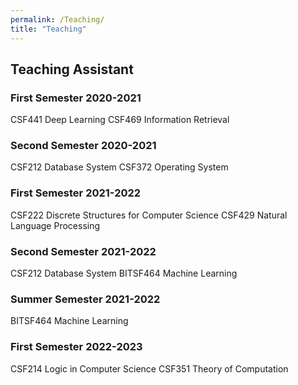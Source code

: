 ```yaml
---
permalink: /Teaching/
title: "Teaching"
---
```



## Teaching Assistant
### First Semester 2020-2021
CSF441 Deep Learning
CSF469 Information Retrieval 

### Second Semester 2020-2021
CSF212 Database System
CSF372 Operating System

### First Semester 2021-2022
CSF222 Discrete Structures for Computer Science
CSF429 Natural Language Processing

### Second Semester 2021-2022
CSF212 Database System
BITSF464 Machine Learning

### Summer Semester 2021-2022
BITSF464 Machine Learning

### First Semester 2022-2023
CSF214 Logic in Computer Science
CSF351 Theory of Computation
